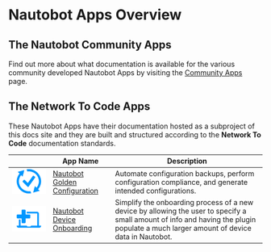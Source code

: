 # Nautobot Apps Overview

## The Nautobot Community Apps

Find out more about what documentation is available for the various community developed Nautobot Apps by visiting the [Community Apps](nautobot-apps.md) page.


## The Network To Code Apps

These Nautobot Apps have their documentation hosted as a subproject of this docs site and they are built and structured according to the **Network To Code** documentation standards.

| | App Name | Description |
|-| --- | --- |
| ![](../img/icon-GoldenConfiguration.png) | [Nautobot Golden Configuration](https://nbatest-ml.readthedocs.io/projects/golden-config/en/latest/) | Automate configuration backups, perform configuration compliance, and generate intended configurations. |
| ![](../img/icon-DeviceOnboarding.png) | [Nautobot Device Onboarding](https://nbatest-ml.readthedocs.io/projects/device-onboarding/en/latest/) | Simplify the onboarding process of a new device by allowing the user to specify a small amount of info and having the plugin populate a much larger amount of device data in Nautobot. |

